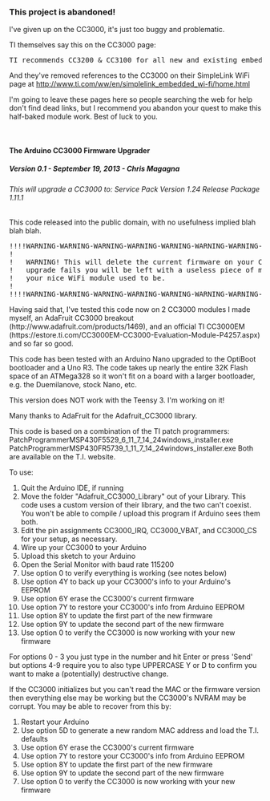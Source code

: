 <h3>This project is abandoned!</h3>

<p>
I've given up on the CC3000, it's just too buggy and problematic.
</p>


<p>TI themselves say this on the CC3000 page:</p>

<pre>
TI recommends CC3200 & CC3100 for all new and existing embedded Wi-Fi & Internet of Things applications.
</pre>

<p>And they've removed references to the CC3000 on their SimpleLink WiFi page at
<a href="http://www.ti.com/ww/en/simplelink_embedded_wi-fi/home.html">http://www.ti.com/ww/en/simplelink_embedded_wi-fi/home.html</a>
</p>

<p>
I'm going to leave these pages here so people searching the web for help don't find dead links,
but I recommend you abandon your quest to make this half-baked module work. Best of luck to you.
</p>

<br>

<h4>The Arduino CC3000 Firmware Upgrader</h4>
<h5>Version 0.1 - September 19, 2013 - Chris Magagna</h5>
<h6>This will upgrade a CC3000 to:
		Service Pack Version 1.24
		Release Package 1.11.1
</h6>

<p>					
	This code released into the public domain, with no usefulness implied blah
	blah blah.
</p>
	
<pre>
!!!!WARNING-WARNING-WARNING-WARNING-WARNING-WARNING-WARNING-WARNING-WARNING
!	
!	WARNING! This will delete the current firmware on your CC3000. If this
!	upgrade fails you will be left with a useless piece of metal where
!	your nice WiFi module used to be.
!	
!!!!WARNING-WARNING-WARNING-WARNING-WARNING-WARNING-WARNING-WARNING-WARNING
</pre>

<p>	
	Having said that, I've tested this code now on 2 CC3000 modules I made
	myself, an AdaFruit CC3000 breakout
	(http://www.adafruit.com/products/1469), and an official TI CC3000EM
	(https://estore.ti.com/CC3000EM-CC3000-Evaluation-Module-P4257.aspx)
	and so far so good.
</p>

<p>	
	This code has been tested with an Arduino Nano upgraded to the OptiBoot
	bootloader and a Uno R3. The code takes up nearly the entire 32K Flash
	space of an ATMega328 so it won't fit on a board with a larger
	bootloader, e.g. the Duemilanove, stock Nano, etc.
</p>

<p>
	This version does NOT work with the Teensy 3. I'm working on it!
</p>

<p>
	Many thanks to AdaFruit for the Adafruit_CC3000 library.
</p>

<p>	
	This code is based on a combination of the TI patch programmers:
	PatchProgrammerMSP430F5529_6_11_7_14_24windows_installer.exe
	PatchProgrammerMSP430FR5739_1_11_7_14_24windows_installer.exe
	Both are available on the T.I. website.
</p>
	
<p>
	To use:
</p>

<ol>	
	<li>Quit the Arduino IDE, if running</li>
	<li>Move the folder "Adafruit_CC3000_Library" out of your Library. This code
		uses a custom version of their library, and the two can't coexist. You
		won't be able to compile / upload this program if Arduino sees them both.</li>
	<li>Edit the pin assignments CC3000_IRQ, CC3000_VBAT, and CC3000_CS for your
		setup, as necessary.</li>
	<li>Wire up your CC3000 to your Arduino</li>
	<li>Upload this sketch to your Arduino</li>
	<li>Open the Serial Monitor with baud rate 115200</li>
	<li>Use option 0 to verify everything is working (see notes below)</li>
	<li>Use option 4Y to back up your CC3000's info to your Arduino's EEPROM</li>
	<li>Use option 6Y erase the CC3000's current firmware</li>
	<li>Use option 7Y to restore your CC3000's info from Arduino EEPROM</li>
	<li>Use option 8Y to update the first part of the new firmware</li>
	<li>Use option 9Y to update the second part of the new firmware</li>
	<li>Use option 0 to verify the CC3000 is now working with your new firmware</li>
</ol>

<p>
	For options 0 - 3 you just type in the number and hit Enter or press 'Send'
	but options 4-9 require you to also type UPPERCASE Y or D to confirm you
	want to make a (potentially) destructive change.
</p>

<p>	
	If the CC3000 initializes but you can't read the MAC or the firmware
	version then everything else may be working but the CC3000's NVRAM may be
	corrupt. You may be able to recover from this by:
</p>

<ol>	
	<li>Restart your Arduino</li>
	<li>Use option 5D to generate a new random MAC address and load the T.I.
		defaults</li>
	<li>Use option 6Y erase the CC3000's current firmware</li>
	<li>Use option 7Y to restore your CC3000's info from Arduino EEPROM</li>
	<li>Use option 8Y to update the first part of the new firmware</li>
	<li>Use option 9Y to update the second part of the new firmware</li>
	<li>Use option 0 to verify the CC3000 is now working with your new firmware</li>
</ol>
